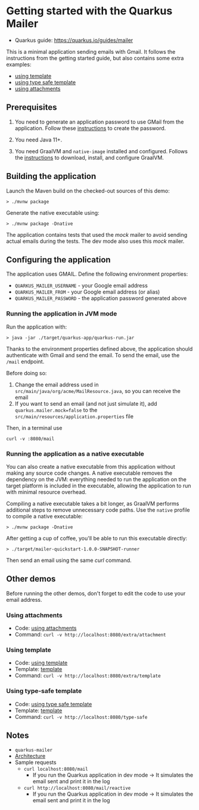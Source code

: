 # Getting started with the Quarkus Mailer

* Quarkus guide: https://quarkus.io/guides/mailer

This is a minimal application sending emails with Gmail.
It follows the instructions from the getting started guide, but also contains some extra examples:

* [using template](src/main/java/org/acme/extra/ExtraMailResource.java) 
* [using type safe template](src/main/java/org/acme/extra/TypeSafeMailResource.java)
* [using attachments](src/main/java/org/acme/extra/ExtraMailResource.java)

## Prerequisites

1. You need to generate an application password to use GMail from the application.
Follow these [instructions](https://support.google.com/mail/answer/185833) to create the password. 

2. You need Java 11+.
3. You need GraalVM and `native-image` installed and configured. Follows the [instructions](https://quarkus.io/guides/building-native-image) to download, install, and configure GraalVM.

## Building the application

Launch the Maven build on the checked-out sources of this demo:

```shell script
> ./mvnw package
```

Generate the native executable using:

```shell script
> ./mvnw package -Dnative
```

The application contains tests that used the _mock_ mailer to avoid sending actual emails during the tests.
The dev mode also uses this _mock_ mailer.

## Configuring the application

The application uses GMAIL.
Define the following environment properties:

* `QUARKUS_MAILER_USERNAME` - your Google email address
* `QUARKUS_MAILER_FROM` - your Google email address (or alias)
* `QUARKUS_MAILER_PASSWORD` - the application password generated above

### Running the application in JVM mode

Run the application with:

```shell script
> java -jar ./target/quarkus-app/quarkus-run.jar
```

Thanks to the environment properties defined above, the application should authenticate with Gmail and send the email.
To send the email, use the `/mail` endpoint.

Before doing so:

1. Change the email address used in `src/main/java/org/acme/MailResource.java`, so you can receive the email
2. If you want to send an email (and not just simulate it), add `quarkus.mailer.mock=false` to the `src/main/resources/application.properties` file

Then, in a terminal use

```shell script
curl -v :8080/mail
```

### Running the application as a native executable

You can also create a native executable from this application without making any
source code changes. A native executable removes the dependency on the JVM:
everything needed to run the application on the target platform is included in
the executable, allowing the application to run with minimal resource overhead.

Compiling a native executable takes a bit longer, as GraalVM performs additional
steps to remove unnecessary code paths. Use the  `native` profile to compile a
native executable:

```shell script
> ./mvnw package -Dnative
```

After getting a cup of coffee, you'll be able to run this executable directly:

```shell script
> ./target/mailer-quickstart-1.0.0-SNAPSHOT-runner
```

Then send an email using the same _curl_ command. 


## Other demos

Before running the other demos, don't forget to edit the code to use your email address.

### Using attachments

* Code: [using attachments](src/main/java/org/acme/extra/ExtraMailResource.java)
* Command: `curl -v http://localhost:8080/extra/attachment`

### Using template

* Code: [using template](src/main/java/org/acme/extra/ExtraMailResource.java)
* Template: [template](src/main/resources/templates/ExtraMailResource/hello.html)  
* Command: `curl -v http://localhost:8080/extra/template`

### Using type-safe template

* Code: [using type safe template](src/main/java/org/acme/extra/TypeSafeMailResource.java)
* Template: [template](src/main/resources/templates/TypeSafeMailResource/hello.html)
* Command: `curl -v http://localhost:8080/type-safe`

## Notes
* `quarkus-mailer`
* [Architecture](https://quarkus.io/guides/mailer#architecture)
* Sample requests
  * `curl localhost:8080/mail`
    * If you run the Quarkus application in dev mode -> It simulates the email sent and print it in the log
  * `curl http://localhost:8080/mail/reactive`
    * If you run the Quarkus application in dev mode -> It simulates the email sent and print it in the log